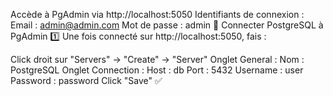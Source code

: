 Accède à PgAdmin via http://localhost:5050
Identifiants de connexion :
Email : admin@admin.com
Mot de passe : admin
📌 Connecter PostgreSQL à PgAdmin
1️⃣ Une fois connecté sur http://localhost:5050, fais :

Click droit sur "Servers" → "Create" → "Server"
Onglet General :
Nom : PostgreSQL
Onglet Connection :
Host : db
Port : 5432
Username : user
Password : password
Click "Save" ✅
